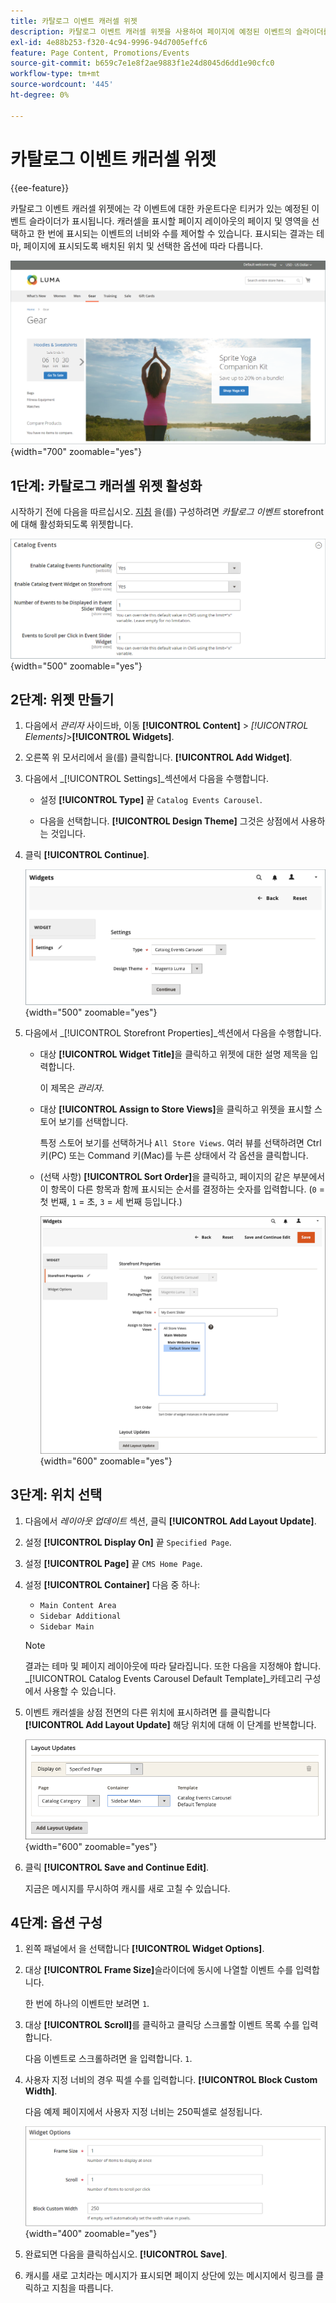 ```yaml
---
title: 카탈로그 이벤트 캐러셀 위젯
description: 카탈로그 이벤트 캐러셀 위젯을 사용하여 페이지에 예정된 이벤트의 슬라이더를 표시하는 방법에 대해 알아봅니다.
exl-id: 4e88b253-f320-4c94-9996-94d7005effc6
feature: Page Content, Promotions/Events
source-git-commit: b659c7e1e8f2ae9883f1e24d8045d6dd1e90cfc0
workflow-type: tm+mt
source-wordcount: '445'
ht-degree: 0%

---
```


# 카탈로그 이벤트 캐러셀 위젯

{{ee-feature}}

카탈로그 이벤트 캐러셀 위젯에는 각 이벤트에 대한 카운트다운 티커가 있는 예정된 이벤트 슬라이더가 표시됩니다. 캐러셀을 표시할 페이지 레이아웃의 페이지 및 영역을 선택하고 한 번에 표시되는 이벤트의 너비와 수를 제어할 수 있습니다. 표시되는 결과는 테마, 페이지에 표시되도록 배치된 위치 및 선택한 옵션에 따라 다릅니다.

![왼쪽 사이드바의 이벤트 회전](./assets/storefront-event-carousel-sidebar-gear.png){width="700" zoomable="yes"}

## 1단계: 카탈로그 캐러셀 위젯 활성화

시작하기 전에 다음을 따르십시오. [지침](../merchandising-promotions/event-configure.md) 을(를) 구성하려면 _카탈로그 이벤트_ storefront에 대해 활성화되도록 위젯합니다.

![카탈로그 이벤트 구성](./assets/config-catalog-catalog-events-1.png){width="500" zoomable="yes"}

## 2단계: 위젯 만들기

1. 다음에서 _관리자_ 사이드바, 이동 **[!UICONTROL Content]** > _[!UICONTROL Elements]_>**[!UICONTROL Widgets]**.

1. 오른쪽 위 모서리에서 을(를) 클릭합니다. **[!UICONTROL Add Widget]**.

1. 다음에서 _[!UICONTROL Settings]_섹션에서 다음을 수행합니다.

   - 설정 **[!UICONTROL Type]** 끝 `Catalog Events Carousel`.

   - 다음을 선택합니다. **[!UICONTROL Design Theme]** 그것은 상점에서 사용하는 것입니다.

1. 클릭 **[!UICONTROL Continue]**.

   ![이벤트 캐러셀에 대한 위젯 설정](./assets/widget-event-carousel-settings.png){width="500" zoomable="yes"}

1. 다음에서 _[!UICONTROL Storefront Properties]_섹션에서 다음을 수행합니다.

   - 대상 **[!UICONTROL Widget Title]**&#x200B;을 클릭하고 위젯에 대한 설명 제목을 입력합니다.

     이 제목은 _관리자_.

   - 대상 **[!UICONTROL Assign to Store Views]**&#x200B;을 클릭하고 위젯을 표시할 스토어 보기를 선택합니다.

     특정 스토어 보기를 선택하거나 `All Store Views`. 여러 뷰를 선택하려면 Ctrl 키(PC) 또는 Command 키(Mac)를 누른 상태에서 각 옵션을 클릭합니다.

   - (선택 사항) **[!UICONTROL Sort Order]**&#x200B;을 클릭하고, 페이지의 같은 부분에서 이 항목이 다른 항목과 함께 표시되는 순서를 결정하는 숫자를 입력합니다. (`0` = 첫 번째, `1` = 초, `3` = 세 번째 등입니다.)

     ![위젯 상점 첫 화면 속성](./assets/widget-event-carousel-storefront-properties.png){width="600" zoomable="yes"}

## 3단계: 위치 선택

1. 다음에서 _레이아웃 업데이트_ 섹션, 클릭 **[!UICONTROL Add Layout Update]**.

1. 설정 **[!UICONTROL Display On]** 끝 `Specified Page`.

1. 설정 **[!UICONTROL Page]** 끝 `CMS Home Page`.

1. 설정 **[!UICONTROL Container]** 다음 중 하나:

   - `Main Content Area`
   - `Sidebar Additional`
   - `Sidebar Main`

   >[!NOTE]
   >
   >결과는 테마 및 페이지 레이아웃에 따라 달라집니다. 또한 다음을 지정해야 합니다. _[!UICONTROL Catalog Events Carousel Default Template]_카테고리 구성에서 사용할 수 있습니다.

1. 이벤트 캐러셀을 상점 전면의 다른 위치에 표시하려면 를 클릭합니다 **[!UICONTROL Add Layout Update]** 해당 위치에 대해 이 단계를 반복합니다.

   ![레이아웃 업데이트](./assets/widget-event-carousel-layout-updates-catalog-category-sidebar.png){width="600" zoomable="yes"}

1. 클릭 **[!UICONTROL Save and Continue Edit]**.

   지금은 메시지를 무시하여 캐시를 새로 고칠 수 있습니다.

## 4단계: 옵션 구성

1. 왼쪽 패널에서 을 선택합니다 **[!UICONTROL Widget Options]**.

1. 대상 **[!UICONTROL Frame Size]**&#x200B;슬라이더에 동시에 나열할 이벤트 수를 입력합니다.

   한 번에 하나의 이벤트만 보려면 `1`.

1. 대상 **[!UICONTROL Scroll]**&#x200B;를 클릭하고 클릭당 스크롤할 이벤트 목록 수를 입력합니다.

   다음 이벤트로 스크롤하려면 을 입력합니다. `1`.

1. 사용자 지정 너비의 경우 픽셀 수를 입력합니다. **[!UICONTROL Block Custom Width]**.

   다음 예제 페이지에서 사용자 지정 너비는 250픽셀로 설정됩니다.

   ![사용자 정의 너비 위젯 옵션](./assets/widget-options-custom-width.png){width="400" zoomable="yes"}

1. 완료되면 다음을 클릭하십시오. **[!UICONTROL Save]**.

1. 캐시를 새로 고치라는 메시지가 표시되면 페이지 상단에 있는 메시지에서 링크를 클릭하고 지침을 따릅니다.
